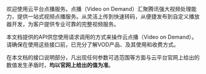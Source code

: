 欢迎使用云平台点播服务。点播（Video on Demand）汇聚腾讯强大视频处理能力，提供一站式视频点播服务。从灵活上传到快速转码，从便捷发布到自定义播放器开发，为客户提供专业可靠的完整视频服务。

本文档提供的API供您使用请求调用的方式来操作云点播（Video on Demand）。请确保在使用这些接口前，已充分了解VOD产品、及其使用和收费方式。

在本文档的接口说明部分，凡出现任何参数可选范围等方面与云平台官网上给出的数值发生矛盾时，**均以官网上给出的值为准**。